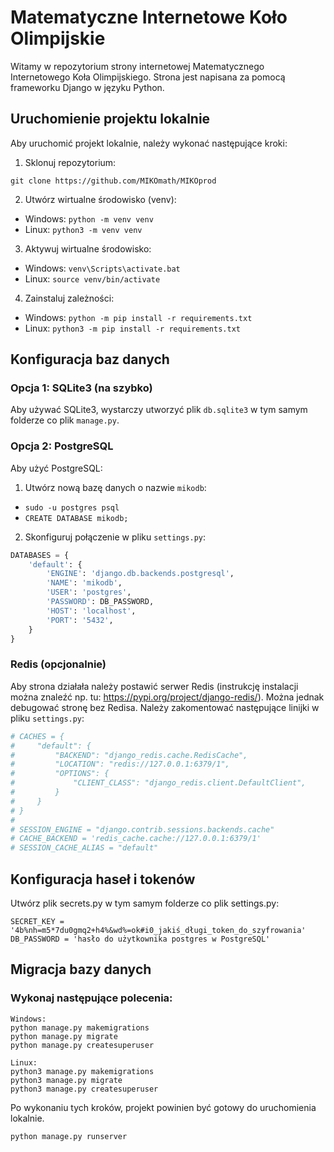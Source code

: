 # Matematyczne Internetowe Koło Olimpijskie

Witamy w repozytorium strony internetowej Matematycznego Internetowego Koła Olimpijskiego. Strona jest napisana za pomocą frameworku Django w języku Python.

## Uruchomienie projektu lokalnie

Aby uruchomić projekt lokalnie, należy wykonać następujące kroki:

1. Sklonuj repozytorium:

``git clone https://github.com/MIKOmath/MIKOprod``

2. Utwórz wirtualne środowisko (venv):
- Windows: `python -m venv venv`
- Linux: `python3 -m venv venv`

3. Aktywuj wirtualne środowisko:
- Windows: `venv\Scripts\activate.bat`
- Linux: `source venv/bin/activate`

4. Zainstaluj zależności:
- Windows: `python -m pip install -r requirements.txt`
- Linux: `python3 -m pip install -r requirements.txt`

## Konfiguracja baz danych

### Opcja 1: SQLite3 (na szybko)
Aby używać SQLite3, wystarczy utworzyć plik `db.sqlite3` w tym samym folderze co plik `manage.py`.

### Opcja 2: PostgreSQL
Aby użyć PostgreSQL:

1. Utwórz nową bazę danych o nazwie `mikodb`:
- ``sudo -u postgres psql``
- ``CREATE DATABASE mikodb;``
2. Skonfiguruj połączenie w pliku `settings.py`:
```python
DATABASES = {
    'default': {
        'ENGINE': 'django.db.backends.postgresql',
        'NAME': 'mikodb',
        'USER': 'postgres',
        'PASSWORD': DB_PASSWORD,
        'HOST': 'localhost',
        'PORT': '5432',
    }
}
```

### Redis (opcjonalnie)
Aby strona działała należy postawić serwer Redis (instrukcję instalacji można znaleźć np. tu: https://pypi.org/project/django-redis/). Można jednak debugować stronę bez Redisa. 
Należy zakomentować następujące linijki w pliku `settings.py`:
```python
# CACHES = {
#     "default": {
#         "BACKEND": "django_redis.cache.RedisCache",
#         "LOCATION": "redis://127.0.0.1:6379/1",
#         "OPTIONS": {
#             "CLIENT_CLASS": "django_redis.client.DefaultClient",
#         }
#     }
# }
# 
# SESSION_ENGINE = "django.contrib.sessions.backends.cache"
# CACHE_BACKEND = 'redis_cache.cache://127.0.0.1:6379/1'
# SESSION_CACHE_ALIAS = "default"

```
## Konfiguracja haseł i tokenów
Utwórz plik secrets.py w tym samym folderze co plik settings.py:
```
SECRET_KEY = '4b%nh=m5*7du0gmq2+h4%&wd%=ok#i0_jakiś_długi_token_do_szyfrowania'
DB_PASSWORD = 'hasło do użytkownika postgres w PostgreSQL'
```

## Migracja bazy danych
### Wykonaj następujące polecenia:
```
Windows:
python manage.py makemigrations
python manage.py migrate
python manage.py createsuperuser

Linux:
python3 manage.py makemigrations
python3 manage.py migrate
python3 manage.py createsuperuser
```

Po wykonaniu tych kroków, projekt powinien być gotowy do uruchomienia lokalnie. 

``python manage.py runserver``